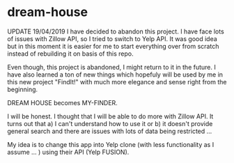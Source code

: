 # dream-house

UPDATE 19/04/2019
I have decided to abandon this project. I have face lots of issues with Zillow API, so I tried to switch to Yelp API. It was good idea but in this moment it is easier for me to start everything over from scratch instead of rebuilding it on basis of this repo. 

Even though, this project is abandoned, I might return to it in the future. I have also learned a ton of new things which hopefuly will be used by me in this new project "FindIt!" with much more elegance and sense right from the beginning.



DREAM HOUSE becomes MY-FINDER.

I will be honest. I thought that I will be able to do more with Zillow API. It turns out that a) I can't understand how to use it or b) it doesn't provide general search and there are issues with lots of data being restricted ...

My idea is to change this app into Yelp clone (with less functionality as I assume ... ) using their API (Yelp FUSION). 
